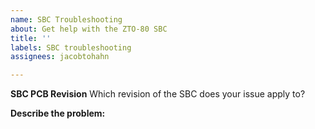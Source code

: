```yaml
---
name: SBC Troubleshooting
about: Get help with the ZTO-80 SBC
title: ''
labels: SBC troubleshooting
assignees: jacobtohahn

---
```


**SBC PCB Revision**
Which revision of the SBC does your issue apply to?


**Describe the problem:**

